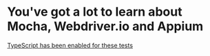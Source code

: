 # You've got a lot to learn about Mocha, Webdriver.io and Appium

[TypeScript has been enabled for these tests](https://webdriver.io/docs/typescript.html)

